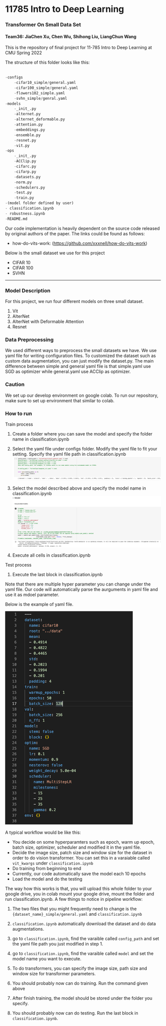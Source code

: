 # 11785 Intro to Deep Learning
### Transformer On Small Data Set
#### Team36: JiaChen Xu, Chen Wu, Shihong Liu, LiangChun Wang

This is the repository of final project for 11-785 Intro to Deep Learning at CMU Spring 2022

The structure of this folder looks like this:

```python

-configs
    -cifar10_simple/general.yaml
    -cifar100_simple/general.yaml
    -flowers102_simple.yaml
    -svhn_simple/genral.yaml
-models
    -_init_.py
    -alternet.py
    -alternet_deformable.py
    -attention.py
    -embeddings.py
    -ensemble.py
    -resnet.py
    -vit.py
-ops
    -_init_.py
    -ACClip.py
    -cifarc.py
    -cifarp.py
    -datasets.py
    -norm.py
    -schedulers.py
    -test.py
    -train.py
-(model folder defined by user)
- classification.ipynb
- robustness.ipynb
-README.md
```

Our code implementation is heavily dependent on the source code released by original authors of the paper. The links could be found as follows:

+ how-do-vits-work: (https://github.com/xxxnell/how-do-vits-work)

Below is the small dataset we use for this project

- CIFAR 10
- CIFAR 100
- SVHN
--- 

### Model Description
For this project, we run four different models on three small dataset.
1. Vit
2. AlterNet
3. AlterNet with Deformable Attention 
4. Resnet

### Data Preprocessing

We used different ways to preprocess the small datasets we have. We use yaml file for writing configuration files. To customized the dataset such as custom data augmentation, you can just modify the dataset.py.
The main difference between simple and general yaml file is that simple.yaml use SGD as optimizer while general.yaml use ACClip as optimizer. 

### Caution
We set up our develop environment on google colab. To run our repository, make sure to set up environment that similar to colab. 

### How to run

Train process
1. Create a folder where you can save the model and specify the folder name in classification.ipynb

2. Select the yaml file under configs folder. Modify the yaml file to fit your setting. Specify the yaml file path in classification.ipynb
![config_path](./images/yaml_config_path.png)
3. Select the model described above and specify the model name in classification.ipynb
![model](./images/model_name.png)
4. Execute all cells in classification.ipynb 

Test process

1. Execute the last block in classification.ipynb


Note that there are multiple hyper parameter you can change under the yaml file. Our code will automatically parse the aurguments in yaml file and use it as mdoel parameter. 

Below is the example of yaml file. 

![yaml_template](./images/yaml.png)

A typical workflow would be like this:

+  You decide on some hyperparamters such as epoch, warm up epoch, batch size, optimizer, scheduler and modified it in the yaml file. 
+  Decide the image size, patch size and window size for the dataset in order to do vision transformer. You can set this in a varaiable called `vit_kwargs` under `classification.ipynb`
+  Do training from beginning to end
+  Currently, our code automatically save the model each 10 epochs
+  Load the model and do the testing

The way how this works is that, you will upload this whole folder to your google drive, you in colab mount your google drive, mount the folder and run classification.ipynb. 
A few things to notice in pipeline workflow:

1. The two files that you might frequently need to change is the `{dataset_name}_simple/general.yaml` and `classification.ipynb`

2. `classification.ipynb` automatically download the dataset and do data augmentations. 

3. go to `classification.ipynb`, find the varaible called `config_path` and set the yaml file path you just modified in step 1.

4. go to `classification.ipynb`, find the varaible called `model` and set the model name you want to execute.

5. To do transformers, you can specify the image size, path size and window size for transformer parameters.  

6. You should probably now can do training. Run the command given above

7. After finish training, the model should be stored under the folder you specify.

8. You should probably now can do testing. Run the last block in `classification.ipynb`.


